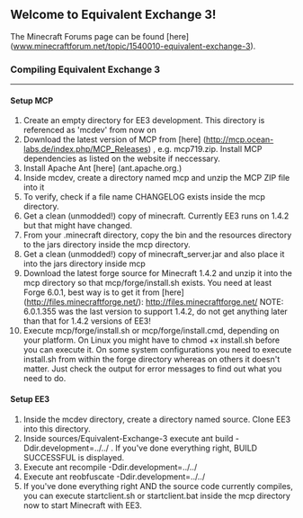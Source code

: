 ## Welcome to Equivalent Exchange 3!

The Minecraft Forums page can be found [here] (www.minecraftforum.net/topic/1540010-equivalent-exchange-3).

### Compiling Equivalent Exchange 3
____________________________________________________________________________________________________________________________________________________________________________________________________________________________________________________________________________________________________________________________________________________________________________________________
#### Setup MCP
1. Create an empty directory for EE3 development. This directory is referenced as 'mcdev' from now on
2. Download the latest version of MCP from [here] (http://mcp.ocean-labs.de/index.php/MCP_Releases) , e.g. mcp719.zip. Install MCP dependencies as listed on the website if neccessary.
3. Install Apache Ant [here] (ant.apache.org.)
3. Inside mcdev, create a directory named mcp and unzip the MCP ZIP file into it
4. To verify, check if a file name CHANGELOG exists inside the mcp directory.
5. Get a clean (unmodded!) copy of minecraft. Currently EE3 runs on 1.4.2 but that might have changed.
6. From your .minecraft directory, copy the bin and the resources directory to the jars directory inside the mcp directory.
7. Get a clean (unmodded!) copy of minecraft_server.jar and also place it into the jars directory inside mcp
8. Download the latest forge source for Minecraft 1.4.2 and unzip it into the mcp directory so that mcp/forge/install.sh exists. You need at least Forge 6.0.1, best way is to get it from [here] (http://files.minecraftforge.net/): http://files.minecraftforge.net/ NOTE: 6.0.1.355 was the last version to support 1.4.2, do not get anything later than that for 1.4.2 versions of EE3!
9. Execute mcp/forge/install.sh or mcp/forge/install.cmd, depending on your platform. On Linux you might have to chmod +x install.sh before you can execute it. On some system configurations you need to execute install.sh from within the forge directory whereas on others it doesn't matter. Just check the output for error messages to find out what you need to do.

#### Setup EE3
1. Inside the mcdev directory, create a directory named source. Clone EE3 into this directory.
2. Inside sources/Equivalent-Exchange-3 execute ant build -Ddir.development=../../ . If you've done everything right, BUILD SUCCESSFUL is displayed.
3. Execute ant recompile -Ddir.development=../../
4. Execute ant reobfuscate -Ddir.development=../../
5. If you've done everything right AND the source code currently compiles, you can execute startclient.sh or startclient.bat inside the mcp directory now to start Minecraft with EE3.
